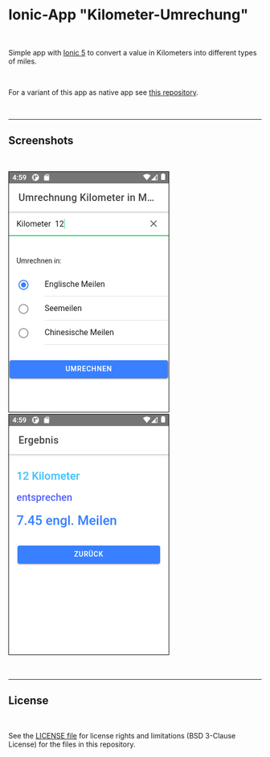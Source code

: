 # Ionic-App "Kilometer-Umrechung" #

<br>

Simple app with [Ionic 5](https://ionicframework.com) to convert a value in Kilometers into different types of miles.

<br>

For a variant of this app as native app see [this repository](https://github.com/MDecker-MobileComputing/Android_KilometerUmrechnung).

<br>

----

## Screenshots ##

<br>

![Screenshot 1](screenshot_1.png) &nbsp; ![Screenshot 2](screenshot_2.png)

<br>

----

## License ##

<br>

See the [LICENSE file](LICENSE.md) for license rights and limitations (BSD 3-Clause License)
for the files in this repository.

<br>
